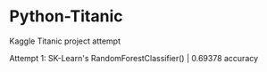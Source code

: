 # Python-Titanic
Kaggle Titanic project attempt

Attempt 1: SK-Learn's RandomForestClassifier() | 0.69378 accuracy
